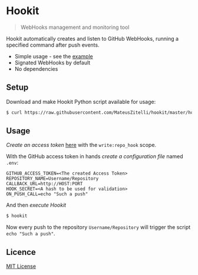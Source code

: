 # Hookit

> WebHooks management and monitoring tool

Hookit automatically creates and listen to GitHub WebHooks, running a specified command after push events.

* Simple usage - see the [example](#usage)
* Signated WebHooks by default 
* No dependencies

## Setup

Download and make Hookit Python script available for usage:

```sh
$ curl https://raw.githubusercontent.com/MateusZitelli/hookit/master/hookit > /usr/local/bin/hookit; chmod +x /usr/local/bin/hookit
```

## Usage

*Create an access token* [here](https://github.com/settings/tokens/new) with the `write:repo_hook` scope.

With the GitHub access token in hands *create a configuration file* named `.env`:

```
GITHUB_ACCESS_TOKEN=<The created Access Token>
REPOSITORY_NAME=Username/Repository
CALLBACK_URL=http://HOST:PORT
HOOK_SECRET=<A hash to be used for validation>
ON_PUSH_CALL=echo "Such a push"
```

And then *execute Hookit*

```sh
$ hookit
```

Now every push to the repository `Username/Repository` will trigger the script `echo "Such a push"`.

## Licence

[MIT License](http://opensource.org/licenses/MIT)
